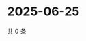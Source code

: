 # 2025-06-25

共 0 条

<!-- BEGIN ZHIHUQUESTIONS -->
<!-- 最后更新时间 Wed Jun 25 2025 19:10:53 GMT+0800 (China Standard Time) -->

<!-- END ZHIHUQUESTIONS -->
